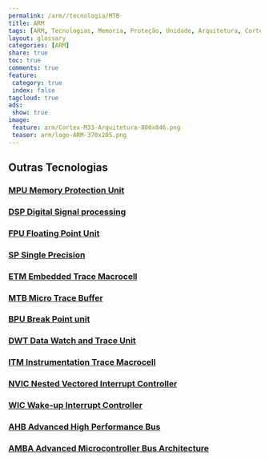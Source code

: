```yaml
---
permalink: /arm//tecnologia/MTB
title: ARM
tags: [ARM, Tecnologias, Memoria, Proteção, Unidade, Arquitetura, Cortex-A, Cortex-R, Cortex-M]
layout: glossary
categories: [ARM]
share: true  
toc: true
comments: true
feature:
 category: true
 index: false
tagcloud: true
ads:
 show: true
image:
 feature: arm/Cortex-M33-Arquitetura-800x846.png
 teaser: arm/logo-ARM-370x205.png
---
```



## Outras Tecnologias

### [MPU Memory Protection Unit](/arm/tecnologias/MPU)
### [DSP Digital Signal processing](/arm/tecnologias/DSP)
### [FPU Floating Point Unit](/arm/tecnologias/FPU)
### [SP Single Precision](/arm/tecnologias/SP)
### [ETM Embedded Trace Macrocell](/arm/tecnologias/ETM)
### [MTB Micro Trace Buffer](/arm/tecnologias/MTB)
### [BPU Break Point unit](/arm/tecnologias/BPU)
### [DWT Data Watch and Trace Unit](/arm/tecnologias/DWT)
### [ITM Instrumentation Trace Macrocell](/arm/tecnologias/ITM)
### [NVIC Nested Vectored Interrupt Controller](/arm/tecnologias/NVIC)
### [WIC Wake-up Interrupt Controller](/arm/tecnologias/WIC)
### [AHB Advanced High Performance Bus](/arm/tecnologias/AHB)
### [AMBA Advanced Microcontroller Bus Architecture](/arm/tecnologias/AMBA)



